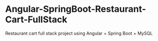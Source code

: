 # Angular-SpringBoot-Restaurant-Cart-FullStack
Restaurant cart full stack project using Angular + Spring Boot + MySQL
